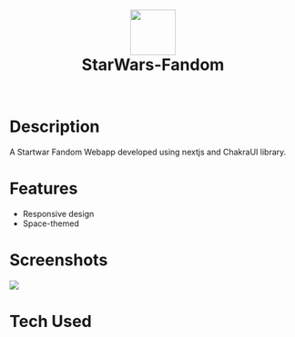 <div align="center">
      <h1> <img src="https://encrypted-tbn0.gstatic.com/images?q=tbn:ANd9GcTFhjGtDVpCbI43esVmATVPezbYYFOwkYw5zw&s" width="80px"><br/>StarWars-Fandom</h1>
     </div>
<p align="center"> <a href="https://aaryachauhan.vercel.app/" target="_blank"><img alt="" src="https://img.shields.io/badge/Website-EA4C89?style=normal&logo=dribbble&logoColor=white" style="vertical-align:center" /></a> <a href="https://www.instagram.com/aarya_c111/" target="_blank"><img alt="" src="https://img.shields.io/badge/Instagram-E4405F?style=normal&logo=instagram&logoColor=white" style="vertical-align:center" /></a> <a href="https://www.linkedin.com/in/aarya-chauhan/}" target="_blank"><img alt="" src="https://img.shields.io/badge/LinkedIn-0077B5?style=normal&logo=linkedin&logoColor=white" style="vertical-align:center" /></a> </p>

# Description
A Startwar Fandom Webapp developed using nextjs and ChakraUI library.

# Features
- Responsive design
- Space-themed

# Screenshots
 <img src="https://blogger.googleusercontent.com/img/b/R29vZ2xl/AVvXsEhjPNGETaDPB9fKxuYyhdsU83yxMl5tlGaHfr04IFl4dax0jck_J1gxAuBI-am4T2b2qCG7FB3yiijZTMHz6tqBofuA8gVl_wnSds88rfmUgrYSBZIIdBZt_HMfeiZndbukJM3gie0guSApp1s-P6VYphQkaD7Zj3lrokRLgIyKiRj22P2amWjz023qqbU/s16000/Screenshot%20(60).png">
 
# Tech Used


    
